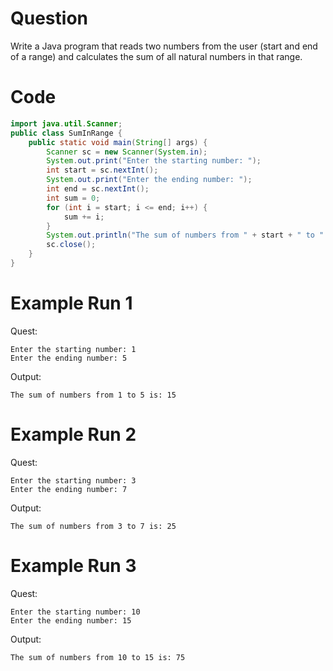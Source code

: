 # Question
Write a Java program that reads two numbers from the user (start and end of a range) and calculates the sum of all natural numbers in that range.

# Code
```java
import java.util.Scanner;
public class SumInRange {
    public static void main(String[] args) {
        Scanner sc = new Scanner(System.in);
        System.out.print("Enter the starting number: ");
        int start = sc.nextInt();
        System.out.print("Enter the ending number: ");
        int end = sc.nextInt();
        int sum = 0;
        for (int i = start; i <= end; i++) {
            sum += i;
        }
        System.out.println("The sum of numbers from " + start + " to " + end + " is: " + sum);
        sc.close();
    }
}
```

# Example Run 1
Quest:
```
Enter the starting number: 1
Enter the ending number: 5
```
Output:
```
The sum of numbers from 1 to 5 is: 15
```

# Example Run 2
Quest:
```
Enter the starting number: 3
Enter the ending number: 7
```
Output:
```
The sum of numbers from 3 to 7 is: 25
```

# Example Run 3
Quest:
```
Enter the starting number: 10
Enter the ending number: 15
```
Output:
```
The sum of numbers from 10 to 15 is: 75
```
